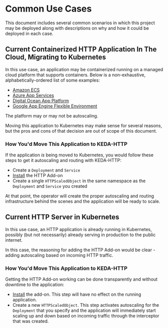 # Common Use Cases

This document includes several common scenarios in which this project may be deployed along with descriptions on why and how it could be deployed in each case.

## Current Containerized HTTP Application In The Cloud, Migrating to Kubernetes

In this use case, an application may be containerized running on a managed cloud platform that supports containers. Below is a non-exhaustive, alphabetically-ordered list of some examples:

- [Amazon ECS](https://docs.aws.amazon.com/AmazonECS/latest/developerguide/Welcome.html)
- [Azure App Services](https://docs.microsoft.com/en-us/azure/app-service/quickstart-custom-container?pivots=container-linux)
- [Digital Ocean App Platform](https://www.digitalocean.com/products/app-platform/)
- [Google App Engine Flexible Environment](https://cloud.google.com/appengine/docs/flexible/)

The platform may or may not be autoscaling.

Moving this application to Kubernetes may make sense for several reasons, but the pros and cons of that decision are out of scope of this document.

### How You'd Move This Application to KEDA-HTTP

If the application _is_ being moved to Kubernetes, you would follow these steps to get it autoscaling and routing with KEDA-HTTP:

- Create a `Deployment` and `Service`
- [Install](./install.md) the HTTP Add-on
- Create a single `HTTPScaledObject` in the same namespace as the `Deployment` and `Service` you created

At that point, the operator will create the proper autoscaling and routing infrastructure behind the scenes and the application will be ready to scale.

## Current HTTP Server in Kubernetes

In this use case, an HTTP application is already running in Kubernetes, possibly (but not necessarily) already serving in production to the public internet.

In this case, the reasoning for adding the HTTP Add-on would be clear - adding autoscaling based on incoming HTTP traffic.

### How You'd Move This Application to KEDA-HTTP

Getting the HTTP Add-on working can be done transparently and without downtime to the application:

- [Install](./install.md) the add-on. This step will have no effect on the running application.
- Create a new `HTTPScaledObject`. This step activates autoscaling for the `Deployment` that you specify and the application will immediately start scaling up and down based on incoming traffic through the interceptor that was created.
